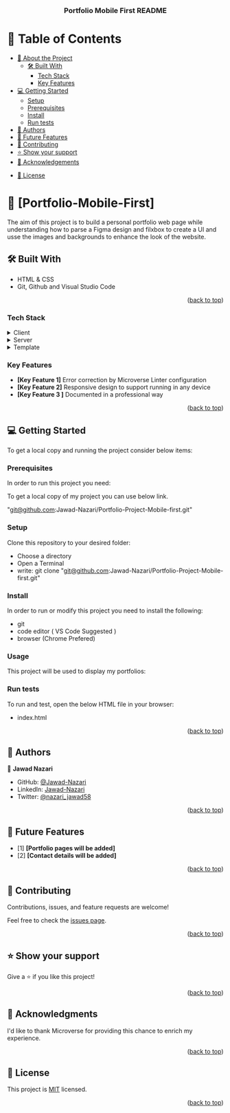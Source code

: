 <a name="readme-top"></a>

<div align="center">
  <br/>

  <h3><b>Portfolio Mobile First README</b></h3>

</div>

<!-- TABLE OF CONTENTS -->

# 📗 Table of Contents

- [📖 About the Project](#about-project)
  - [🛠 Built With](#built-with)
    - [Tech Stack](#tech-stack)
    - [Key Features](#key-features)
- [💻 Getting Started](#getting-started)
  - [Setup](#setup)
  - [Prerequisites](#prerequisites)
  - [Install](#install)
  - [Run tests](#run-tests)
- [👥 Authors](#authors)
- [🔭 Future Features](#future-features)
- [🤝 Contributing](#contributing)
- [⭐️ Show your support](#support)
- [🙏 Acknowledgements](#acknowledgements)
<!-- - [❓ FAQ (OPTIONAL)](#faq) -->
- [📝 License](#license)
<!-- PROJECT DESCRIPTION -->

# 📖 [Portfolio-Mobile-First] <a name="about-project"></a>

The aim of this project is to build a personal portfolio web page while understanding how to parse a Figma design and filxbox to create a UI and usse the images and backgrounds to enhance the look of the website.

## 🛠 Built With <a name="built-with"></a>

- HTML & CSS 
- Git, Github and Visual Studio Code

<p align="right">(<a href="#readme-top">back to top</a>)</p>

### Tech Stack <a name="tech-stack"></a>


<details>
  <summary>Client</summary>
  <ul>
    <li><a href="https://git-scm.com/">Git</a></li>
  </ul>
</details>

<details>
  <summary>Server</summary>
  <ul>
    <li><a href="https://github.com/">Github</a></li>
  </ul>
</details>

<details>
<summary>Template</summary>
  <ul>
    <li><a href="https://www.figma.com/file/l7SqJ3ZfkAKih9sFxvWSR4/Microverse-Student-Project-1?node-id=39%3A122&t=2tXla7pFfIxmrpdc-0/">Figma</a></li>
  </ul>
</details>

### Key Features <a name="key-features"></a>

- **[Key Feature 1]**    Error correction by Microverse Linter configuration
- **[Key Feature 2]**    Responsive design to support running in any device
- **[Key Feature 3 ]**   Documented in a professional way 

<p align="right">(<a href="#readme-top">back to top</a>)</p>

<!-- GETTING STARTED -->

## 💻 Getting Started <a name="getting-started"></a>

To get a local copy and running the project consider below items:

### Prerequisites

In order to run this project you need:

To get a local copy of my project you can use below link.

"git@github.com:Jawad-Nazari/Portfolio-Project-Mobile-first.git"

### Setup

Clone this repository to your desired folder:

- Choose a directory
- Open a Terminal
- write: git clone "git@github.com:Jawad-Nazari/Portfolio-Project-Mobile-first.git"

### Install

   In order to run or modify this project you need to install the following:
   - git
   - code editor ( VS Code Suggested )
   - browser  (Chrome Prefered)

### Usage

This project will be used to display my portfolios:


### Run tests

To run and test, open the below HTML file in your browser:

- index.html

<p align="right">(<a href="#readme-top">back to top</a>)</p>
<!-- AUTHORS -->

## 👥 Authors <a name="authors"></a>

👤 **Jawad Nazari**

- GitHub: [@Jawad-Nazari](https://github.com/Jawad-Nazari)
- LinkedIn: [Jawad-Nazari](https://www.linkedin.com/in/Jawad-)
- Twitter: [@nazari_jawad58](https://twitter.com/nazari_jawad58)


<p align="right">(<a href="#readme-top">back to top</a>)</p>

## 🔭 Future Features <a name="future-features"></a>


- [1] **[Portfolio pages will be added]**
- [2] **[Contact details will be added]**

<p align="right">(<a href="#readme-top">back to top</a>)</p>

<!-- CONTRIBUTING -->

## 🤝 Contributing <a name="contributing"></a>

Contributions, issues, and feature requests are welcome!

Feel free to check the [issues page](../../issues/).

<p align="right">(<a href="#readme-top">back to top</a>)</p>

<!-- SUPPORT -->

## ⭐️ Show your support <a name="support"></a>

Give a ⭐️ if you like this project!

<p align="right">(<a href="#readme-top">back to top</a>)</p>

<!-- ACKNOWLEDGEMENTS -->

## 🙏 Acknowledgments <a name="acknowledgements"></a>

I'd like to thank Microverse for providing this chance to enrich my experience.


<p align="right">(<a href="#readme-top">back to top</a>)</p>

<!-- LICENSE -->

## 📝 License <a name="license"></a>

This project is [MIT](./LICENSE) licensed.

<p align="right">(<a href="#readme-top">back to top</a>)</p>

